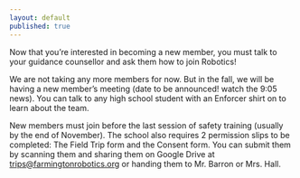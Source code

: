 ```yaml
---
layout: default
published: true
---
```


Now that you’re interested in becoming a new member, you must talk to your guidance counsellor and ask them how to join Robotics!

We are not taking any more members for now. But in the fall, we will be having a new member’s meeting (date to be announced! watch the 9:05 news). You can talk to any high school student with an Enforcer shirt on to learn about the team. 

New members must join before the last session of safety training (usually by the end of November). The school also requires 2 permission slips to be completed: The Field Trip form and the Consent form. You can submit them by scanning them and sharing them on Google Drive at trips@farmingtonrobotics.org or handing them to Mr. Barron or Mrs. Hall.